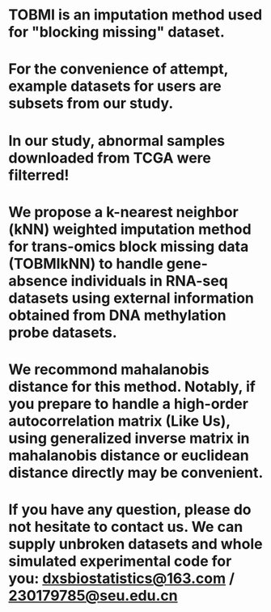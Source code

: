 # TOBMI is an imputation method used for "blocking missing" dataset. 
# For the convenience of attempt, example datasets for users are subsets from our study.
# In our study, abnormal samples downloaded from TCGA were filterred!
# We propose a k-nearest neighbor (kNN) weighted imputation method for trans-omics block missing data (TOBMIkNN) to handle gene-absence     individuals in RNA-seq datasets using external information obtained from DNA methylation probe datasets.
# We recommond mahalanobis distance for this method. Notably, if you prepare to handle a high-order autocorrelation matrix (Like Us),       using generalized inverse matrix in mahalanobis distance or euclidean distance directly may be convenient.
# If you have any question, please do not hesitate to contact us. We can supply unbroken datasets and whole simulated experimental code     for you: dxsbiostatistics@163.com  /  230179785@seu.edu.cn

